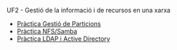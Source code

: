 UF2 - Gestió de la informació i de recursos en una xarxa

- [Pràctica Gestió de Particions](https://htmlpreview.github.io/?https://github.com/hache2212/Portfoli/blob/main/Moduls/M01-SistemesInformatics/UF1/Pr%C3%A0ctica%20Virtualitzaci%C3%B3/Pr%C3%A0cticaVirtualitzaci%C3%B3.html)
- [Pràctica NFS/Samba](https://htmlpreview.github.io/?https://github.com/hache2212/Portfoli/blob/main/Moduls/M01-SistemesInformatics/UF1/Pr%C3%A0ctica%20usuaris%2C%20grups%20i%20permisos/Pr%C3%A0cticausuarisgrupsipermisos.html)
- [Pràctica LDAP i Active Directory](https://htmlpreview.github.io/?https://github.com/hache2212/Portfoli/blob/main/Moduls/M01-SistemesInformatics/UF1/Pr%C3%A0ctica%20de%20xarxes/Pr%C3%A0cticadexarxes.html)
